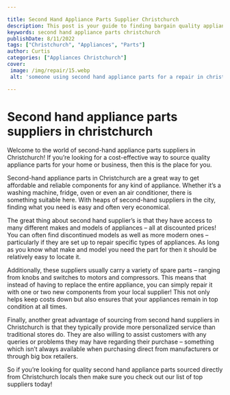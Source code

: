 ```yaml
---

title: Second Hand Appliance Parts Supplier Christchurch
description: This post is your guide to finding bargain quality appliance parts in Christchurch, so read on to learn more about how to save money while still getting the parts you need.
keywords: second hand appliance parts christchurch
publishDate: 8/11/2022
tags: ["Christchurch", "Appliances", "Parts"]
author: Curtis
categories: ["Appliances Christchurch"]
cover: 
 image: /img/repair/15.webp
 alt: 'someone using second hand appliance parts for a repair in christchurch'

---
```


# Second hand appliance parts suppliers in christchurch

Welcome to the world of second-hand appliance parts suppliers in Christchurch! If you’re looking for a cost-effective way to source quality appliance parts for your home or business, then this is the place for you. 

Second-hand appliance parts in Christchurch are a great way to get affordable and reliable components for any kind of appliance. Whether it’s a washing machine, fridge, oven or even an air conditioner, there is something suitable here. With heaps of second-hand suppliers in the city, finding what you need is easy and often very economical. 

The great thing about second hand supplier’s is that they have access to many different makes and models of appliances – all at discounted prices! You can often find discontinued models as well as more modern ones – particularly if they are set up to repair specific types of appliances. As long as you know what make and model you need the part for then it should be relatively easy to locate it. 

Additionally, these suppliers usually carry a variety of spare parts – ranging from knobs and switches to motors and compressors. This means that instead of having to replace the entire appliance, you can simply repair it with one or two new components from your local supplier! This not only helps keep costs down but also ensures that your appliances remain in top condition at all times.  

Finally, another great advantage of sourcing from second hand suppliers in Christchurch is that they typically provide more personalized service than traditional stores do. They are also willing to assist customers with any queries or problems they may have regarding their purchase – something which isn’t always available when purchasing direct from manufacturers or through big box retailers. 

So if you’re looking for quality second hand appliance parts sourced directly from Christchurch locals then make sure you check out our list of top suppliers today!